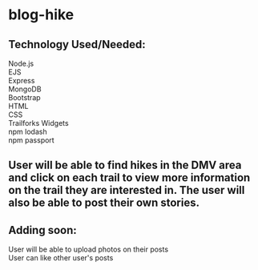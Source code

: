 # blog-hike

## Technology Used/Needed: </br>
Node.js </br>
EJS</br>
Express </br>
MongoDB </br>
Bootstrap </br>
HTML </br>
CSS</br>
Trailforks Widgets</br>
npm lodash</br>
npm passport</br>

## User will be able to find hikes in the DMV area and click on each trail to view more information on the trail they are interested in. The user will also be able to post their own stories. 

## Adding soon: </br>
User will be able to upload photos on their posts </br>
User can like other user's posts

